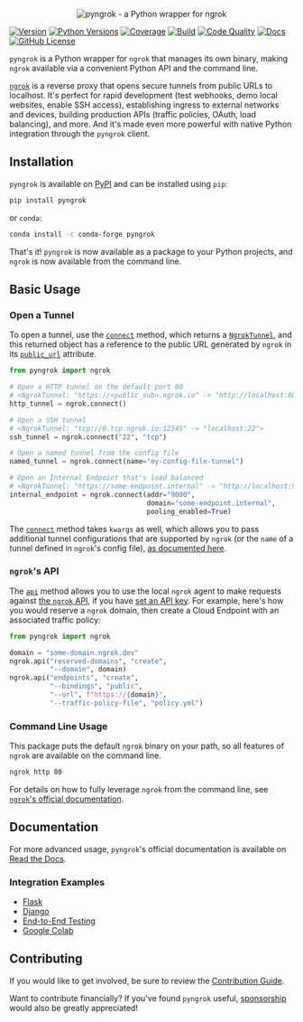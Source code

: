 <p align="center"><img alt="pyngrok - a Python wrapper for ngrok" src="https://pyngrok.readthedocs.io/en/latest/_images/logo.png" /></p>

[![Version](https://img.shields.io/pypi/v/pyngrok)](https://pypi.org/project/pyngrok)
[![Python Versions](https://img.shields.io/pypi/pyversions/pyngrok.svg)](https://pypi.org/project/pyngrok)
[![Coverage](https://img.shields.io/codecov/c/github/alexdlaird/pyngrok)](https://codecov.io/gh/alexdlaird/pyngrok)
[![Build](https://img.shields.io/github/actions/workflow/status/alexdlaird/pyngrok/build.yml)](https://github.com/alexdlaird/pyngrok/actions/workflows/build.yml)
[![Code Quality](https://app.codacy.com/project/badge/Grade/b055cf6e3f1745098fab86a2923730b3)](https://app.codacy.com/gh/alexdlaird/pyngrok/dashboard?utm_source=gh&utm_medium=referral&utm_content=&utm_campaign=Badge_grade)
[![Docs](https://img.shields.io/readthedocs/pyngrok)](https://pyngrok.readthedocs.io/en/latest)
[![GitHub License](https://img.shields.io/github/license/alexdlaird/pyngrok)](https://github.com/alexdlaird/pyngrok/blob/main/LICENSE)

`pyngrok` is a Python wrapper for `ngrok` that manages its own binary, making `ngrok` available via a convenient Python
API and the command line.

[`ngrok`](https://ngrok.com) is a reverse proxy that opens secure tunnels from public URLs to localhost. It's perfect
for rapid
development (test webhooks, demo local websites, enable SSH access), establishing ingress to external
networks and devices, building production APIs (traffic policies, OAuth, load balancing), and more. And
it's made even more powerful with native Python integration through the `pyngrok` client.

## Installation

`pyngrok` is available on [PyPI](https://pypi.org/project/pyngrok/) and can be installed
using `pip`:

```sh
pip install pyngrok
```

or `conda`:

```sh
conda install -c conda-forge pyngrok
```

That's it! `pyngrok` is now available as a package to your Python projects, and `ngrok` is now available from
the command line.

## Basic Usage

### Open a Tunnel

To open a tunnel, use the [`connect`](https://pyngrok.readthedocs.io/en/latest/api.html#pyngrok.ngrok.connect) method,
which returns a [`NgrokTunnel`](https://pyngrok.readthedocs.io/en/latest/api.html#pyngrok.ngrok.NgrokTunnel), and this
returned object has a reference to the public URL generated by `ngrok` in its [`public_url`](https://pyngrok.readthedocs.io/en/latest/api.html#pyngrok.ngrok.NgrokTunnel.public_url)
attribute.

```python
from pyngrok import ngrok

# Open a HTTP tunnel on the default port 80
# <NgrokTunnel: "https://<public_sub>.ngrok.io" -> "http://localhost:80">
http_tunnel = ngrok.connect()

# Open a SSH tunnel
# <NgrokTunnel: "tcp://0.tcp.ngrok.io:12345" -> "localhost:22">
ssh_tunnel = ngrok.connect("22", "tcp")

# Open a named tunnel from the config file
named_tunnel = ngrok.connect(name="my-config-file-tunnel")

# Open an Internal Endpoint that's load balanced
# <NgrokTunnel: "https://some-endpoint.internal" -> "http://localhost:9000">
internal_endpoint = ngrok.connect(addr="9000",
                                  domain="some-endpoint.internal",
                                  pooling_enabled=True)
```

The [`connect`](https://pyngrok.readthedocs.io/en/latest/api.html#pyngrok.ngrok.connect) method takes `kwargs` as well,
which allows
you to pass additional tunnel configurations that are supported by `ngrok` (or the `name` of a tunnel defined in
`ngrok`'s config file), [as documented here](https://pyngrok.readthedocs.io/en/latest/#tunnel-configurations).

### `ngrok`'s API

The [`api`](https://pyngrok.readthedocs.io/en/latest/api.html#pyngrok.ngrok.api) method allows you to use the local
`ngrok` agent to make requests against [the `ngrok` API](https://ngrok.com/docs/agent/cli-api/), if you
have [set an API key](https://pyngrok.readthedocs.io/en/latest/#setting-the-authtoken-or-api-key).
For example, here's how you would reserve a `ngrok` domain, then create a Cloud Endpoint with an associated traffic
policy:

```python
from pyngrok import ngrok

domain = "some-domain.ngrok.dev"
ngrok.api("reserved-domains", "create",
          "--domain", domain)
ngrok.api("endpoints", "create",
          "--bindings", "public",
          "--url", f"https://{domain}",
          "--traffic-policy-file", "policy.yml")
```

### Command Line Usage

This package puts the default `ngrok` binary on your path, so all features of `ngrok` are
available on the command line.

```sh
ngrok http 80
```

For details on how to fully leverage `ngrok` from the command line,
see [`ngrok`'s official documentation](https://ngrok.com/docs/agent/cli/).

## Documentation

For more advanced usage, `pyngrok`'s official documentation is available
on [Read the Docs](https://pyngrok.readthedocs.io).

### Integration Examples

- [Flask](https://pyngrok.readthedocs.io/en/latest/integrations.html#flask)
- [Django](https://pyngrok.readthedocs.io/en/latest/integrations.html#django)
- [End-to-End Testing](https://pyngrok.readthedocs.io/en/latest/integrations.html#end-to-end-testing)
- [Google Colab](https://pyngrok.readthedocs.io/en/latest/integrations.html#google-colaboratory)

## Contributing

If you would like to get involved, be sure to review
the [Contribution Guide](https://github.com/alexdlaird/pyngrok/blob/main/CONTRIBUTING.rst).

Want to contribute financially? If you've found `pyngrok` useful, [sponsorship](https://github.com/sponsors/alexdlaird)
would also be greatly appreciated!
